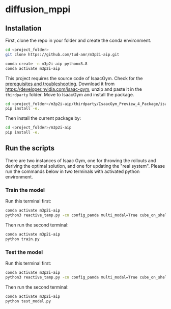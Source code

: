# diffusion_mppi

## Installation
First, clone the repo in your folder and create the conda environment. 
````bash
cd <project_folder>
git clone https://github.com/tud-amr/m3p2i-aip.git

conda create -n m3p2i-aip python=3.8
conda activate m3p2i-aip
````

This project requires the source code of IsaacGym. Check for the [prerequisites and troubleshooting](https://github.com/tud-amr/m3p2i-aip/blob/master/thirdparty/README.md). Download it from https://developer.nvidia.com/isaac-gym, unzip and paste it in the `thirdparty` folder. Move to IsaacGym and install the package.
````bash
cd <project_folder>/m3p2i-aip/thirdparty/IsaacGym_Preview_4_Package/isaacgym/python
pip install -e. 
````

Then install the current package by:
````bash
cd <project_folder>/m3p2i-aip
pip install -e. 
````


## Run the scripts

There are two instances of Isaac Gym, one for throwing the rollouts and deriving the optimal solution, and one for updating the "real system". Please run the commands below in two terminals with activated python environment.

### Train the model
Run this terminal first:
````bash
conda activate m3p2i-aip
python3 reactive_tamp.py -cn config_panda multi_modal=True cube_on_shelf=True
````

Then run the second terminal:
````bash
conda activate m3p2i-aip
python train.py
````
### Test the model
Run this terminal first:
````bash
conda activate m3p2i-aip
python3 reactive_tamp.py -cn config_panda multi_modal=True cube_on_shelf=True
````

Then run the second terminal:
````bash
conda activate m3p2i-aip
python test_model.py
````

